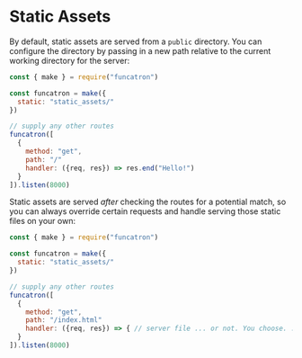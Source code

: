 # Static Assets

By default, static assets are served from a `public` directory. You can configure the directory by passing in a new path relative to the current working directory for the server:

```javascript
const { make } = require("funcatron")

const funcatron = make({
  static: "static_assets/"
})

// supply any other routes
funcatron([
  {
    method: "get",
    path: "/"  
    handler: ({req, res}) => res.end("Hello!")
  }
]).listen(8000)
```

Static assets are served _after_ checking the routes for a potential match, so you can always override certain requests and handle serving those static files on your own:

```javascript
const { make } = require("funcatron")

const funcatron = make({
  static: "static_assets/"
})

// supply any other routes
funcatron([
  {
    method: "get",
    path: "/index.html"  
    handler: ({req, res}) => { // server file ... or not. You choose. :) }
  }
]).listen(8000)
```



